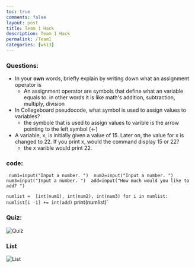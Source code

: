 ```yaml
---
toc: true
comments: false
layout: post
title: Team 1 Hack
description: Team 1 Hack
permalink: /Team1
categories: [wk13] 
---
```



### Questions:
- In your **own** words, briefly explain by writing down what an assignment operator is
    - An assignment operator are symbols that define what an variable equals to. in other words it is like math's addition, subtraction, multiply, division
- In Collegeboard pseudocode, what symbol is used to assign values to variables?
    - the symbole that is used to assign values to varible is the arrow pointing to the left symbol (<-)
- A variable, x, is initially given a value of 15. Later on, the value for x is changed to 22. If you print x, would the command display 15 or 22?
    - the x varible would print 22.


### code:
` num1=input("Input a number. ") 
num2=input("Input a number. ")
num3=input("Input a number. ") 
add=input("How much would you like to add? ")`

`numlist =  [int(num1), int(num2), int(num3)
for i in numlist:
    numlist[i -1] += int(add)`
print(numlist)`

### Quiz:
![Quiz](/Danish_Cookies/images/QuizSS.png)

### List
![List](/Danish_Cookies/images/ListSS.png)

